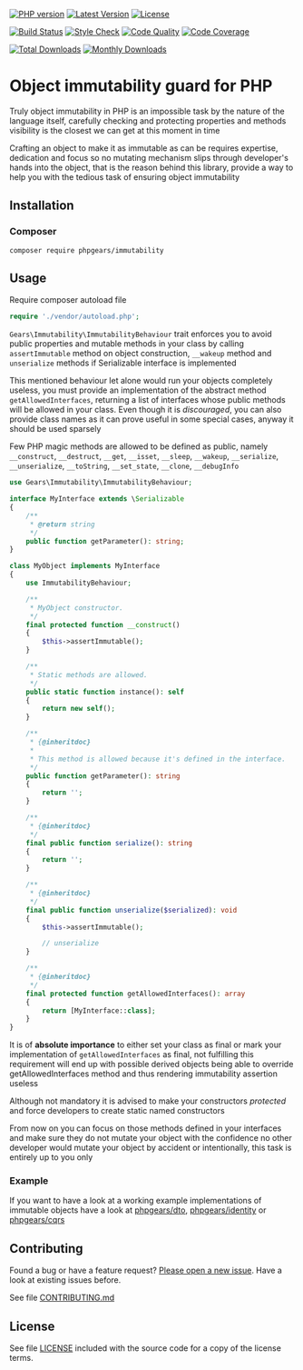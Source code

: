 [![PHP version](https://img.shields.io/badge/PHP-%3E%3D7.1-8892BF.svg?style=flat-square)](http://php.net)
[![Latest Version](https://img.shields.io/packagist/vpre/phpgears/immutability.svg?style=flat-square)](https://packagist.org/packages/phpgears/immutability)
[![License](https://img.shields.io/github/license/phpgears/immutability.svg?style=flat-square)](https://github.com/phpgears/immutability/blob/master/LICENSE)

[![Build Status](https://img.shields.io/travis/com/phpgears/immutability.svg?style=flat-square)](https://travis-ci.com/github/phpgears/immutability)
[![Style Check](https://styleci.io/repos/148840927/shield)](https://styleci.io/repos/148840927)
[![Code Quality](https://img.shields.io/scrutinizer/g/phpgears/immutability.svg?style=flat-square)](https://scrutinizer-ci.com/g/phpgears/immutability)
[![Code Coverage](https://img.shields.io/coveralls/phpgears/immutability.svg?style=flat-square)](https://coveralls.io/github/phpgears/immutability)

[![Total Downloads](https://img.shields.io/packagist/dt/phpgears/immutability.svg?style=flat-square)](https://packagist.org/packages/phpgears/immutability/stats)
[![Monthly Downloads](https://img.shields.io/packagist/dm/phpgears/immutability.svg?style=flat-square)](https://packagist.org/packages/phpgears/immutability/stats)

# Object immutability guard for PHP

Truly object immutability in PHP is an impossible task by the nature of the language itself, carefully checking and protecting properties and methods visibility is the closest we can get at this moment in time

Crafting an object to make it as immutable as can be requires expertise, dedication and focus so no mutating mechanism slips through developer's hands into the object, that is the reason behind this library, provide a way to help you with the tedious task of ensuring object immutability

## Installation

### Composer

```
composer require phpgears/immutability
```

## Usage

Require composer autoload file

```php
require './vendor/autoload.php';
```

`Gears\Immutability\ImmutabilityBehaviour` trait enforces you to avoid public properties and mutable methods in your class by calling `assertImmutable` method on object construction, `__wakeup` method and `unserialize` methods if Serializable interface is implemented

This mentioned behaviour let alone would run your objects completely useless, you must provide an implementation of the abstract method `getAllowedInterfaces`, returning a list of interfaces whose public methods will be allowed in your class. Even though it is _discouraged_, you can also provide class names as it can prove useful in some special cases, anyway it should be used sparsely

Few PHP magic methods are allowed to be defined as public, namely `__construct`, `__destruct`, `__get`, `__isset`, `__sleep`, `__wakeup`, `__serialize`, `__unserialize`, `__toString`, `__set_state`, `__clone`, `__debugInfo`

```php
use Gears\Immutability\ImmutabilityBehaviour;

interface MyInterface extends \Serializable
{
    /**
     * @return string
     */
    public function getParameter(): string;
}

class MyObject implements MyInterface
{
    use ImmutabilityBehaviour;

    /**
     * MyObject constructor.
     */
    final protected function __construct()
    {
        $this->assertImmutable();
    }

    /**
     * Static methods are allowed.
     */
    public static function instance(): self
    {
        return new self();
    }

    /**
     * {@inheritdoc}
     *
     * This method is allowed because it's defined in the interface.
     */
    public function getParameter(): string
    {
        return '';
    }

    /**
     * {@inheritdoc}
     */
    final public function serialize(): string
    {
        return '';
    }

    /**
     * {@inheritdoc}
     */
    final public function unserialize($serialized): void
    {
        $this->assertImmutable();

        // unserialize
    }

    /**
     * {@inheritdoc}
     */
    final protected function getAllowedInterfaces(): array
    {
        return [MyInterface::class];
    }
}
```

It is of **absolute importance** to either set your class as final or mark your implementation of `getAllowedInterfaces` as final, not fulfilling this requirement will end up with possible derived objects being able to override getAllowedInterfaces method and thus rendering immutability assertion useless

Although not mandatory it is advised to make your constructors _protected_ and force developers to create static named constructors

From now on you can focus on those methods defined in your interfaces and make sure they do not mutate your object with the confidence no other developer would mutate your object by accident or intentionally, this task is entirely up to you only

### Example

If you want to have a look at a working example implementations of immutable objects have a look at [phpgears/dto](https://github.com/phpgears/dto), [phpgears/identity](https://github.com/phpgears/identity) or [phpgears/cqrs](https://github.com/phpgears/cqrs)

## Contributing

Found a bug or have a feature request? [Please open a new issue](https://github.com/phpgears/immutability/issues). Have a look at existing issues before.

See file [CONTRIBUTING.md](https://github.com/phpgears/immutability/blob/master/CONTRIBUTING.md)

## License

See file [LICENSE](https://github.com/phpgears/immutability/blob/master/LICENSE) included with the source code for a copy of the license terms.
